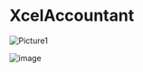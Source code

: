 # XcelAccountant

![Picture1](https://github.com/rutvik-walde/XcelAccountant/assets/69450089/414bbe79-88f7-4436-be0b-78d75a725ff9)









![image](https://github.com/rutvik-walde/XcelAccountant/assets/69450089/45935a93-fdc3-4973-9460-53b09bd11347)


